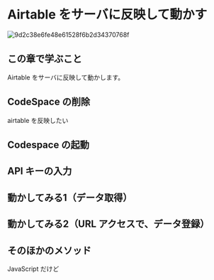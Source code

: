 # Airtable をサーバに反映して動かす

![9d2c38e6fe48e61528f6b2d34370768f](https://i.gyazo.com/9d2c38e6fe48e61528f6b2d34370768f.png)

## この章で学ぶこと

Airtable をサーバに反映して動かします。

## CodeSpace の削除

airtable を反映したい

## Codespace の起動

## API キーの入力

## 動かしてみる1（データ取得）

## 動かしてみる2（URL アクセスで、データ登録）

## そのほかのメソッド

JavaScript だけど